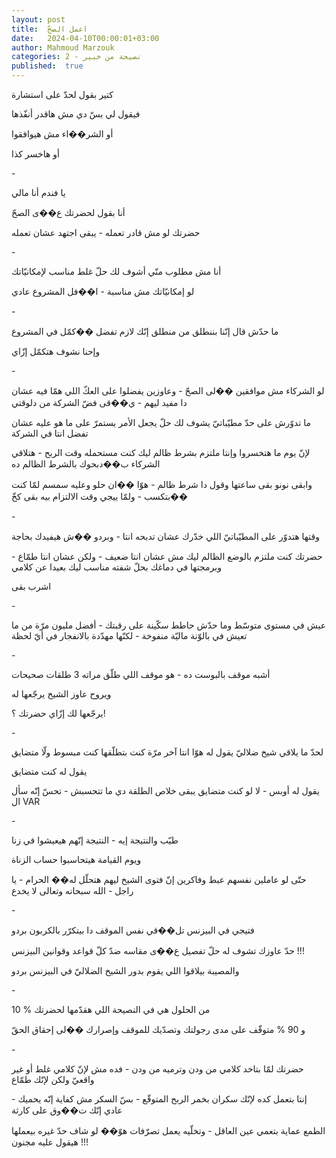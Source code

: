 ```yaml
---
layout: post
title:  اعمل الصحّ
date:   2024-04-10T00:00:01+03:00
author: Mahmoud Marzouk
categories: 2 - نصيحة من خبير
published:  true
---
```

كتير بقول لحدّ على استشارة

فيقول لي بسّ دي مش هاقدر أنفّذها

أو الشر��اء مش هيوافقوا

أو هاخسر كذا

\-

يا فندم أنا مالي

أنا بقول لحضرتك ع��ى الصحّ

حضرتك لو مش قادر تعمله - يبقى اجتهد عشان تعمله

\-

أنا مش مطلوب منّي أشوف لك حلّ غلط مناسب لإمكانيّاتك

لو إمكانيّاتك مش مناسبة - ا��فل المشروع عادي

\-

ما حدّش قال إنّنا بننطلق من منطلق إنّك لازم تفضل ��كمّل في
المشروع

وإحنا نشوف هتكمّل إزّاي

\-

لو الشركاء مش موافقين ��لى الصحّ - وعاوزين يفضلوا على العكّ اللي همّا فيه
عشان دا مفيد ليهم - ي��قى فضّ الشركة من دلوقتي

ما تدوّرش على حدّ مطيّباتيّ يشوف لك حلّ يجعل الأمر يستمرّ على ما هو عليه عشان
تفضل انتا في الشركة

لإنّ يوم ما هتخسروا وإنتا ملتزم بشرط ظالم ليك كنت مستحمله وقت الربح -
هتلاقي الشركاء ب��دبحوك بالشرط الظالم ده

وابقى نونو بقى ساعتها وقول دا شرط ظالم - هوّا ��ان حلو وعليه سمسم لمّا كنت
بتكسب - ولمّا ييجي وقت الالتزام بيه بقى كخّ��

\-

وقتها هتدوّر على المطيّباتيّ اللي خدّرك عشان تدبحه انتا - وبردو ��ش هيفيدك
بحاجة

حضرتك كنت ملتزم بالوضع الظالم ليك مش عشان انتا ضعيف - ولكن عشان انتا
طمّاع - وبرمجتها في دماغك بحلّ شفته مناسب ليك بعيدا عن كلامي

اشرب بقى

\-

عيش في مستوى متوسّط وما حدّش حاطط سكّينة على رقبتك - أفضل مليون مرّة من ما
تعيش في بالوّنة ماليّة منفوخة - لكنّها مهدّدة بالانفجار في أيّ
لحظة

\-

أشبه موقف بالبوست ده - هو موقف اللي طلّق مراته 3 طلقات
صحيحات

ويروح عاوز الشيخ يرجّعها له

يرجّعها لك إزّاي حضرتك ؟!

\-

لحدّ ما يلاقي شيخ ضلاليّ يقول له هوّا انتا آخر مرّة كنت بتطلّقها كنت مبسوط
ولّا متضايق

يقول له كنت متضايق

يقول له أوبس - لا لو كنت متضايق يبقى خلاص الطلقة دي ما تتحسبش - تحسّ إنّه
سأل ال VAR

\-

طيّب والنتيجة إيه - النتيجة إنّهم هيعيشوا في زنا

ويوم القيامة هيتحاسبوا حساب الزناة

حتّى لو عاملين نفسهم عبط وفاكرين إنّ فتوى الشيخ ليهم هتحلّل له�� الحرام -
يا راجل - الله سبحانه وتعالى لا يخدع

\-

فتيجي في البيزنس تل��قي نفس الموقف دا بيتكرّر بالكربون بردو

حدّ عاوزك تشوف له حلّ تفصيل ع��ى مقاسه ضدّ كلّ قواعد وقوانين
البيزنس !!!

والمصيبة بيلاقوا اللي يقوم بدور الشيخ الضلاليّ في البيزنس
بردو

\-

10 % من الحلول هي في النصيحة اللي هقدّمها لحضرتك

و 90 % متوقّف على مدى رجولتك وتصدّيك للموقف وإصرارك ��لى إحقاق
الحقّ

\-

حضرتك لمّا بتاخد كلامي من ودن وترميه من ودن - فده مش لإنّ كلامي غلط أو
غير واقعيّ ولكن لإنّك طمّاع

إنتا بتعمل كده لإنّك سكران بخمر الربح المتوقّع - بسّ السكر مش كفاية إنّه
يحميك - عادي إنّك ت��وق على كارثة

الطمع عماية بتعمي عين العاقل - وتخلّيه يعمل تصرّفات هوّ�� لو شاف حدّ غيره
بيعملها هيقول عليه مجنون !!!

